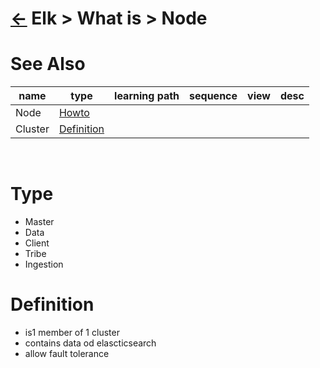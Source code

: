 <head><link rel="stylesheet" href="../../../md.css"/><script src="../../../md.js"></script></head>

[//]: #(Reference)
[Repo_Readme]:      ../list/object_list.md
[Node_Howto]:       ../howto/
[Cluster_Whatis]:   ../whatis/cluster_whatis.md

# [&larr;][Repo_Readme] Elk > What is > Node
# See Also 
|name|type|learning path|sequence|view|desc|
|-|-|-|-|-|-|
|Node|[Howto][Node_Howto]|
|Cluster|[Definition][Cluster_Whatis]|
<br>

# Type
- Master
- Data
- Client
- Tribe
- Ingestion

# Definition
- is1 member of 1 cluster
- contains data od elascticsearch
- allow fault tolerance